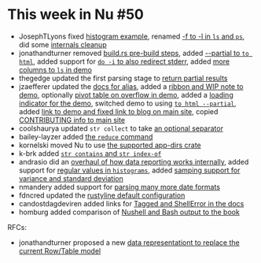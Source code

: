 # This week in Nu #50

* JosephTLyons fixed [histogram example](https://github.com/nushell/nushell/pull/2271), renamed [-f to -l in `ls` and `ps`](https://github.com/nushell/nushell/pull/2283), did some [internals cleanup](https://github.com/nushell/nushell/pull/2290)
* jonathandturner removed [build.rs pre-build steps](https://github.com/nushell/nushell/pull/2282), added [--partial to `to html`](https://github.com/nushell/nushell/pull/2291), added support for [`do -i` to also redirect stderr](https://github.com/nushell/nushell/pull/2309), added [more columns to `ls` in demo](https://github.com/nushell/demo/pull/55)
* thegedge updated the first parsing stage to [return partial results](https://github.com/nushell/nushell/pull/2284)
* jzaefferer updated the [docs for alias](https://github.com/nushell/nushell/pull/2285), added a [ribbon and WIP note to demo](https://github.com/nushell/demo/pull/48), optionally [pivot table on overflow in demo](https://github.com/nushell/demo/pull/49), added a [loading indicator for the demo](https://github.com/nushell/demo/pull/50), switched demo to using [`to html --partial`](https://github.com/nushell/demo/pull/54), added [link to demo and fixed link to blog on main site](https://github.com/nushell/nushell.github.io/pull/57), copied [CONTRIBUTING info to main site](https://github.com/nushell/nushell.github.io/pull/56)
* coolshaurya updated `str collect` to take [an optional separator](https://github.com/nushell/nushell/pull/2289)
* bailey-layzer added [the `reduce` command](https://github.com/nushell/nushell/pull/2292)
* kornelski moved Nu to use [the supported app-dirs crate](https://github.com/nushell/nushell/pull/2293)
* k-brk added [`str contains` and `str index-of`](https://github.com/nushell/nushell/pull/2298)
* andrasio did an [overhaul of how data reporting works internally](https://github.com/nushell/nushell/pull/2299), added support for [regular values in `histograms`](https://github.com/nushell/nushell/pull/2300), added [samping support for variance and standard deviation](https://github.com/nushell/nushell/pull/2310)
* nmandery added support for [parsing many more date formats](https://github.com/nushell/nushell/pull/2303)
* fdncred updated the [rustyline default configuration](https://github.com/nushell/nushell/pull/2305)
* candostdagdeviren added links for [Tagged<Value> and ShellError in the docs](https://github.com/nushell/contributor-book/pull/27)
* homburg added comparison of [Nushell and Bash output to the book](https://github.com/nushell/book/pull/118)

RFCs:
* jonathandturner proposed a new [data representationt to replace the current Row/Table model](https://github.com/nushell/rfcs/pull/3)
